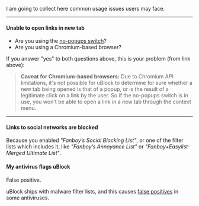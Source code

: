 I am going to collect here common usage issues users may face.

***

#### Unable to open links in new tab

- Are you using the [no-popups switch](https://github.com/gorhill/uBlock/wiki/Quick-guide:-popup-user-interface#no-popups)?
- Are you using a Chromium-based browser?

If you answer "yes" to both questions above, this is your problem (from link above):

> **Caveat for Chromium-based browsers:** Due to Chromium API limitations, it's not possible for uBlock to determine for sure whether a new tab being opened is that of a popup, or is the result of a legitimate click on a link by the user. So if the no-popups switch is in use, you won't be able to open a link in a new tab through the context menu.

***

#### Links to social networks are blocked

Because you enabled _"Fanboy’s Social Blocking List"_, or one of the filter lists which includes it, like _"Fanboy’s Annoyance List"_ or _"Fanboy+Easylist-Merged Ultimate List"_.

#### My antivirus flags uBlock

False positive.

uBlock ships with malware filter lists, and this causes [false positives](https://github.com/chrisaljoudi/uBlock/issues/763) in some antiviruses.